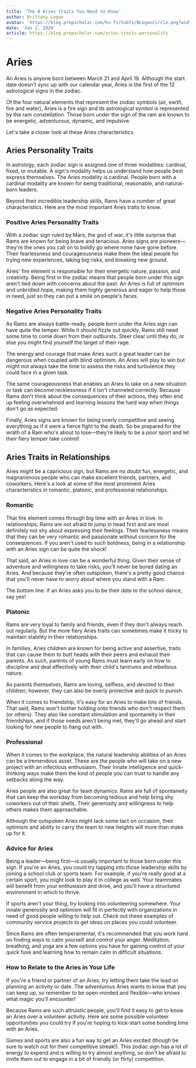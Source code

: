 ```yaml
---
title: 'The 8 Aries Traits You Need to Know'
author: Brittany Logan
avatar: 'https://blog.prepscholar.com/hs-fs/hubfs/BLogancircle.png?width=150&name=BLogancircle.png'
date: 'Jan 2, 2020'
article: https://blog.prepscholar.com/aries-traits-personality
---
```


# Aries

An Aries is anyone born between March 21 and April 19. Although the start date doesn't sync up with our calendar year, Aries is the first of the 12 astrological signs in the zodiac.

Of the four natural elements that represent the zodiac symbols (air, earth, fire and water), Aries is a fire sign and its astrological symbol is represented by the ram constellation. Those born under the sign of the ram are known to be energetic, adventurous, dynamic, and impulsive.

Let's take a closer look at these Aries characteristics.

## Aries Personality Traits

In astrology, each zodiac sign is assigned one of three modalities: cardinal, fixed, or mutable. A sign's modality helps us understand how people best express themselves. The Aries modality is cardinal. People born with a cardinal modality are known for being traditional, reasonable, and natural-born leaders.

Beyond their incredible leadership skills, Rams have a number of great characteristics. Here are the most important Aries traits to know.

### Positive Aries Personality Traits

With a zodiac sign ruled by Mars, the god of war, it's little surprise that Rams are known for being brave and tenacious. Aries signs are pioneers—they're the ones you call on to boldly go where none have gone before. Their fearlessness and courageousness make them the ideal people for trying new experiences, taking big risks, and breaking new ground.

Aries' fire element is responsible for their energetic nature, passion, and creativity. Being first in the zodiac means that people born under this sign aren't tied down with concerns about the past. An Aries is full of optimism and unbridled hope, making them highly generous and eager to help those in need, just so they can put a smile on people's faces.

### Negative Aries Personality Traits

As Rams are always battle-ready, people born under the Aries sign can have quite the temper. While it should fizzle out quickly, Rams still need some time to come down from their outbursts. Steer clear until they do, or else you might find yourself the target of their rage.

The energy and courage that make Aries such a great leader can be dangerous when coupled with blind optimism. An Aries will play to win but might not always take the time to assess the risks and turbulence they could face in a given task.

The same courageousness that enables an Aries to take on a new situation or task can become recklessness if it isn't channeled correctly. Because Rams don't think about the consequences of their actions, they often end up feeling overwhelmed and learning lessons the hard way when things don't go as expected.

Finally, Aries signs are known for being overly competitive and seeing everything as if it were a fierce fight to the death. So be prepared for the wrath of a Ram who's about to lose—they're likely to be a poor sport and let their fiery temper take control!

## Aries Traits in Relationships

Aries might be a capricious sign, but Rams are no doubt fun, energetic, and magnanimous people who can make excellent friends, partners, and coworkers. Here's a look at some of the most prominent Aries characteristics in romantic, platonic, and professional relationships.

### Romantic

That fire element comes through big time with an Aries in love. In relationships, Rams are not afraid to jump in head first and are most definitely not shy about expressing their feelings. Their fearlessness means that they can be very romantic and passionate without concern for the consequences. If you aren't used to such boldness, being in a relationship with an Aries sign can be quite the shock!

That said, an Aries in love can be a wonderful thing. Given their sense of adventure and willingness to take risks, you'll never be bored dating an Aries. And because they're often outspoken, there's a pretty good chance that you'll never have to worry about where you stand with a Ram.

The bottom line: if an Aries asks you to be their date to the school dance, say yes!

### Platonic

Rams are very loyal to family and friends, even if they don't always reach out regularly. But the more fiery Aries traits can sometimes make it tricky to maintain stability in their relationships.

In families, Aries children are known for being active and assertive, traits that can cause them to butt heads with their peers and exhaust their parents. As such, parents of young Rams must learn early on how to discipline and deal effectively with their child's tantrums and rebellious nature.

As parents themselves, Rams are loving, selfless, and devoted to their children; however, they can also be overly protective and quick to punish.

When it comes to friendship, it's easy for an Aries to make lots of friends. That said, Rams won't bother holding onto friends who don't respect them (or others). They also like constant stimulation and spontaneity in their friendships, and if those needs aren't being met, they'll go ahead and start looking for new people to hang out with.

### Professional

When it comes to the workplace, the natural leadership abilities of an Aries can be a tremendous asset. These are the people who will take on a new project with an infectious enthusiasm. Their innate intelligence and quick-thinking ways make them the kind of people you can trust to handle any setbacks along the way.

Aries people are also great for team dynamics. Rams are full of spontaneity that can keep the workday from becoming tedious and help bring shy coworkers out of their shells. Their generosity and willingness to help others makes them approachable.

Although the outspoken Aries might lack some tact on occasion, their optimism and ability to carry the team to new heights will more than make up for it.

### Advice for Aries

Being a leader—being first—is usually important to those born under this sign. If you're an Aries, you could try tapping into those leadership skills by joining a school club or sports team. For example, if you're really good at a certain sport, you might look to play it in college as well. Your teammates will benefit from your enthusiasm and drive, and you'll have a structured environment in which to thrive.

If sports aren't your thing, try looking into volunteering somewhere. Your innate generosity and optimism will fit in perfectly with organizations in need of good people willing to help out. Check out these examples of community service projects to get ideas on places you could volunteer.

Since Rams are often temperamental, it's recommended that you work hard on finding ways to calm yourself and control your anger. Meditation, breathing, and yoga are a few options you have for gaining control of your quick fuse and learning how to remain calm in difficult situations.

### How to Relate to the Aries in Your Life

If you're a friend or partner of an Aries, try letting them take the lead on planning an activity or date. The adventurous Aries wants to know that you can keep up, so remember to be open-minded and flexible—who knows what magic you'll encounter!

Because Rams are such altruistic people, you'll find it easy to get to know an Aries over a volunteer activity. Here are some possible volunteer opportunities you could try if you're hoping to kick-start some bonding time with an Aries.

Games and sports are also a fun way to get an Aries excited (though be sure to watch out for their competitive streak!). This zodiac sign has a lot of energy to expend and is willing to try almost anything, so don't be afraid to invite them out to engage in a bit of friendly (or flirty) competition.
